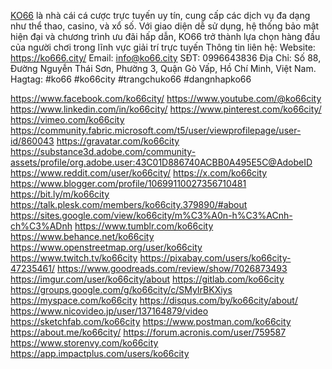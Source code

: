 <a href="https://ko666.city/">KO66</a> là nhà cái cá cược trực tuyến uy tín, cung cấp các dịch vụ đa dạng như thể thao, casino, và xổ số. Với giao diện dễ sử dụng, hệ thống bảo mật hiện đại và chương trình ưu đãi hấp dẫn, KO66 trở thành lựa chọn hàng đầu của người chơi trong lĩnh vực giải trí trực tuyến
Thông tin liên hệ:
Website: <a>https://ko666.city/</a>
Email: info@ko66.city
SĐT: 0996643836
Địa Chỉ: Số 88, Đường Nguyễn Thái Sơn, Phường 3, Quận Gò Vấp, Hồ Chí Minh, Việt Nam.
Hagtag: #ko66 #ko66city #trangchuko66 #dangnhapko66

<a href="https://www.facebook.com/ko66city/">https://www.facebook.com/ko66city/</a>
<a href="https://www.youtube.com/@ko66city">https://www.youtube.com/@ko66city</a>
<a href="https://www.linkedin.com/in/ko66city/">https://www.linkedin.com/in/ko66city/</a>
<a href="https://www.pinterest.com/ko66city/">https://www.pinterest.com/ko66city/</a>
<a href="https://vimeo.com/ko66city">https://vimeo.com/ko66city</a>
<a href="https://community.fabric.microsoft.com/t5/user/viewprofilepage/user-id/860043">https://community.fabric.microsoft.com/t5/user/viewprofilepage/user-id/860043</a>
<a href="https://gravatar.com/ko66city">https://gravatar.com/ko66city</a>
<a href="https://substance3d.adobe.com/community-assets/profile/org.adobe.user:43C01D886740ACBB0A495E5C@AdobeID">https://substance3d.adobe.com/community-assets/profile/org.adobe.user:43C01D886740ACBB0A495E5C@AdobeID</a>
<a href="https://www.reddit.com/user/ko66city/">https://www.reddit.com/user/ko66city/</a>
<a href="https://x.com/ko66city">https://x.com/ko66city</a>
<a href="https://www.blogger.com/profile/10699110027356710481">https://www.blogger.com/profile/10699110027356710481</a>
<a href="https://bit.ly/m/ko66city">https://bit.ly/m/ko66city</a>
<a href="https://talk.plesk.com/members/ko66city.379890/#about">https://talk.plesk.com/members/ko66city.379890/#about</a>
<a href="https://sites.google.com/view/ko66city/m%C3%A0n-h%C3%ACnh-ch%C3%ADnh">https://sites.google.com/view/ko66city/m%C3%A0n-h%C3%ACnh-ch%C3%ADnh</a>
<a href="https://www.tumblr.com/ko66city">https://www.tumblr.com/ko66city</a>
<a href="https://www.behance.net/ko66city">https://www.behance.net/ko66city</a>
<a href="https://www.openstreetmap.org/user/ko66city">https://www.openstreetmap.org/user/ko66city</a>
<a href="https://www.twitch.tv/ko66city">https://www.twitch.tv/ko66city</a>
<a href="https://pixabay.com/users/ko66city-47235461/">https://pixabay.com/users/ko66city-47235461/</a>
<a href="https://www.goodreads.com/review/show/7026873493">https://www.goodreads.com/review/show/7026873493</a>
<a href="https://imgur.com/user/ko66city/about">https://imgur.com/user/ko66city/about</a>
<a href="https://gitlab.com/ko66city">https://gitlab.com/ko66city</a>
<a href="https://groups.google.com/g/ko66city/c/SMyIrBKXiys">https://groups.google.com/g/ko66city/c/SMyIrBKXiys</a>
<a href="https://myspace.com/ko66city">https://myspace.com/ko66city</a>
<a href="https://disqus.com/by/ko66city/about/">https://disqus.com/by/ko66city/about/</a>
<a href="https://www.nicovideo.jp/user/137164879/video">https://www.nicovideo.jp/user/137164879/video</a>
<a href="https://sketchfab.com/ko66city">https://sketchfab.com/ko66city</a>
<a href="https://www.postman.com/ko66city">https://www.postman.com/ko66city</a>
<a href="https://about.me/ko66city/">https://about.me/ko66city/</a>
<a href="https://forum.acronis.com/user/759587">https://forum.acronis.com/user/759587</a>
<a href="https://www.storenvy.com/ko66city">https://www.storenvy.com/ko66city</a>
<a href="https://app.impactplus.com/users/ko66city">https://app.impactplus.com/users/ko66city</a>